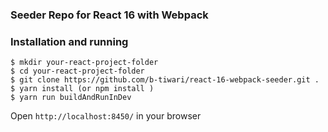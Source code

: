 ### Seeder Repo for React 16 with Webpack

### Installation and running

```
$ mkdir your-react-project-folder
$ cd your-react-project-folder
$ git clone https://github.com/b-tiwari/react-16-webpack-seeder.git .
$ yarn install (or npm install )
$ yarn run buildAndRunInDev
```

Open `http://localhost:8450/` in your browser
